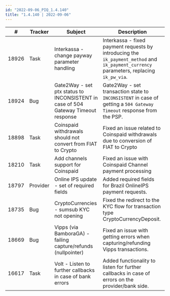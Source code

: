 ```yaml
---
id: "2022-09-06_PIQ_1.4.140"
title: "1.4.140 | 2022-09-06"
---
```


| #     | Tracker     | Subject   | Description    |
|-------|-------------|-----------|----------------|
| 18926 | Task | Interkassa - change payway parameter handling | Interkassa - fixed payment requests by introducing the `ik_payment_method` and `ik_payment_currency` parameters, replacing `ik_pw_via`. | 
| 18924 | Bug | Gate2Way - set ptx status to INCONSISTENT in case of 504 Gateway Timeout response | Gate2Way - set transaction state to `INCONSISTENT` in case of getting a `504 Gateway Timeout` response from the PSP. | 
| 18898 | Task | Coinspaid withdrawals should not convert from FIAT to Crypto | Fixed an issue related to Coinspaid withdrawals due to conversion of FIAT to Crypto | 
| 18210 | Task | Add channels support for Coinspaid | Fixed an issue with Coinspaid Channel payment processing | 
| 18797 | Provider | Online IPS update - set of required fields  | Added required fields for Brazil OnlineIPS payment requests.  | 
| 18735 | Bug | CryptoCurrencies - sumsub KYC not opening | Fixed the redirect to the KYC flow for transaction type CryptoCurrencyDeposit. | 
| 18669 | Bug | Vipps (via BamboraGA) -  failing capture/refunds (nullpointer) | Fixed an issue with getting errors when capturing/refunding Vipps transactions. | 
| 16617 | Task | Volt - Listen to further callbacks in case of bank errors | Added functionality to listen for further callbacks in case of errors on the provider/bank side. | 
